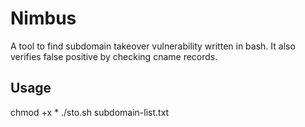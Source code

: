 # Nimbus
A tool to find subdomain takeover vulnerability written in bash.
It also verifies false positive by checking cname records.

## Usage
chmod +x *
./sto.sh subdomain-list.txt
